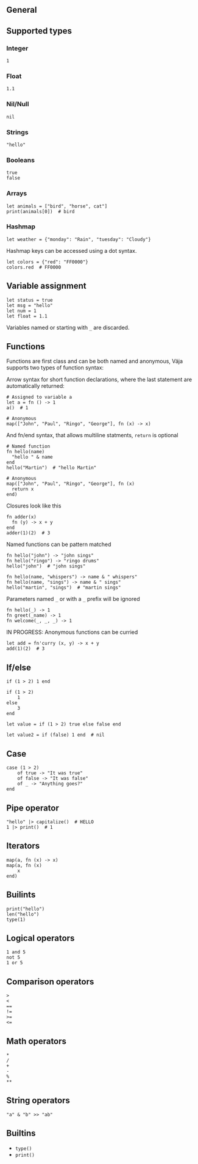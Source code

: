 ## General

## Supported types

### Integer

```
1
```

### Float

```
1.1
```

### Nil/Null

```
nil
```

### Strings

```
"hello"
```

### Booleans

```
true
false
```

### Arrays

```
let animals = ["bird", "horse", cat"]
print(animals[0])  # bird
```

### Hashmap

```
let weather = {"monday": "Rain", "tuesday": "Cloudy"}
```

Hashmap keys can be accessed using a dot syntax.

```
let colors = {"red": "FF0000"}
colors.red  # FF0000
```

## Variable assignment

```
let status = true
let msg = "hello"
let num = 1
let float = 1.1
```

Variables named or starting with `_` are discarded.


## Functions

Functions are first class and can be both named and anonymous, Väja supports two types of function syntax:

Arrow syntax for short function declarations, where the last statement are automatically returned:

```
# Assigned to variable a
let a = fn () -> 1
a()  # 1

# Anonymous
map(["John", "Paul", "Ringo", "George"], fn (x) -> x)
```

And fn/end syntax, that allows multiline statments, `return` is optional

```
# Named function
fn hello(name)
  "hello " & name
end
hello("Martin")  # "hello Martin"

# Anonymous
map(["John", "Paul", "Ringo", "George"], fn (x)
  return x
end)
```

Closures look like this

```
fn adder(x)
  fn (y) -> x + y
end
adder(1)(2)  # 3
```

Named functions can be pattern matched

```
fn hello("john") -> "john sings"
fn hello("ringo") -> "ringo drums"
hello("john")  # "john sings"

fn hello(name, "whispers") -> name & " whispers"
fn hello(name, "sings") -> name & " sings"
hello("martin", "sings")  # "martin sings"
```

Parameters named `_` or with a `_` prefix will be ignored

```
fn hello(_) -> 1
fn greet(_name) -> 1
fn welcome(_, _, _) -> 1
```

IN PROGRESS: Anonymous functions can be curried

```
let add = fn'curry (x, y) -> x + y
add(1)(2)  # 3
```

## If/else

```
if (1 > 2) 1 end

if (1 > 2)
    1
else
    3
end

let value = if (1 > 2) true else false end

let value2 = if (false) 1 end  # nil
```

## Case

```
case (1 > 2)
    of true -> "It was true"
    of false -> "It was false"
    of _ -> "Anything goes?"
end
```

## Pipe operator

```
"hello" |> capitalize()  # HELLO
1 |> print()  # 1
```

## Iterators

```
map(a, fn (x) -> x)
map(a, fn (x)
    x
end)
```


## Builints

```
print("hello")
len("hello")
type(1)
```


## Logical operators

```
1 and 5
not 5
1 or 5
```

## Comparison operators

```
>
<
==
!=
>=
<=
```

## Math operators

```
*
/
+
-
%
**
```

## String operators

```
"a" & "b" >> "ab"
```


## Builtins

- `type()`
- `print()`
